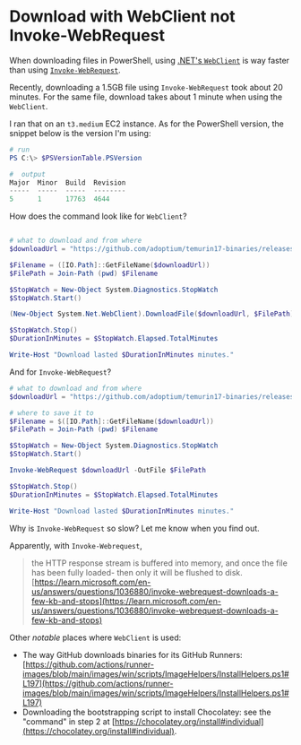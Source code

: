 # Download with WebClient not Invoke-WebRequest

When downloading files in PowerShell, using [.NET's `WebClient`](https://learn.microsoft.com/en-us/dotnet/api/system.net.webclient?view=net-7.0) is way faster than using [`Invoke-WebRequest`](https://learn.microsoft.com/en-us/powershell/module/microsoft.powershell.utility/invoke-webrequest?view=powershell-7.3).

Recently, downloading a 1.5GB file using `Invoke-WebRequest` took about 20 minutes.
For the same file, download takes about 1 minute when using the `WebClient`.

I ran that on an `t3.medium` EC2 instance.
As for the PowerShell version, the snippet below is the version I'm using:

```powershell
# run
PS C:\> $PSVersionTable.PSVersion

#  output
Major  Minor  Build  Revision
-----  -----  -----  --------
5      1      17763  4644
```

How does the command look like for `WebClient`?

```powershell

# what to download and from where
$downloadUrl = "https://github.com/adoptium/temurin17-binaries/releases/download/jdk-17.0.8.1%2B1/OpenJDK17U-jdk_x64_windows_hotspot_17.0.8.1_1.zip"

$Filename = ([IO.Path]::GetFileName($downloadUrl))
$FilePath = Join-Path (pwd) $Filename

$StopWatch = New-Object System.Diagnostics.StopWatch
$StopWatch.Start()

(New-Object System.Net.WebClient).DownloadFile($downloadUrl, $FilePath)

$StopWatch.Stop()
$DurationInMinutes = $StopWatch.Elapsed.TotalMinutes

Write-Host "Download lasted $DurationInMinutes minutes."
```
And for `Invoke-WebRequest`?

```powershell
# what to download and from where
$downloadUrl = "https://github.com/adoptium/temurin17-binaries/releases/download/jdk-17.0.8.1%2B1/OpenJDK17U-jdk_x64_windows_hotspot_17.0.8.1_1.zip"

# where to save it to
$Filename = $([IO.Path]::GetFileName($downloadUrl))
$FilePath = Join-Path (pwd) $Filename

$StopWatch = New-Object System.Diagnostics.StopWatch
$StopWatch.Start()

Invoke-WebRequest $downloadUrl -OutFile $FilePath

$StopWatch.Stop()
$DurationInMinutes = $StopWatch.Elapsed.TotalMinutes

Write-Host "Download lasted $DurationInMinutes minutes."
```

Why is `Invoke-WebRequest` so slow? Let me know when you find out.

Apparently, with `Invoke-Webrequest`,

> the HTTP response stream is buffered into memory, and once the file has been fully loaded- then only it will be flushed to disk. [https://learn.microsoft.com/en-us/answers/questions/1036880/invoke-webrequest-downloads-a-few-kb-and-stops](https://learn.microsoft.com/en-us/answers/questions/1036880/invoke-webrequest-downloads-a-few-kb-and-stops) 

Other _notable_ places where `WebClient` is used:

- The way GitHub downloads binaries for its GitHub Runners: [https://github.com/actions/runner-images/blob/main/images/win/scripts/ImageHelpers/InstallHelpers.ps1#L197](https://github.com/actions/runner-images/blob/main/images/win/scripts/ImageHelpers/InstallHelpers.ps1#L197)
- Downloading the bootstrapping script to install Chocolatey: see the "command" in step 2 at [https://chocolatey.org/install#individual](https://chocolatey.org/install#individual).

